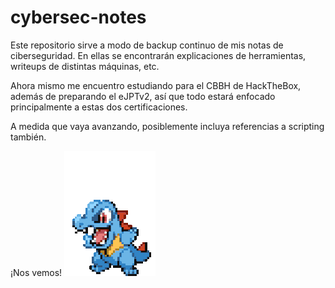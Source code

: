 # cybersec-notes

Este repositorio sirve a modo de backup continuo de mis notas de ciberseguridad. En ellas se encontrarán explicaciones de herramientas, writeups de distintas máquinas, etc.

Ahora mismo me encuentro estudiando para el CBBH de HackTheBox, además de preparando el eJPTv2, así que todo estará enfocado principalmente a estas dos certificaciones.

A medida que vaya avanzando, posiblemente incluya referencias a scripting también.

¡Nos vemos!
![](https://github.com/romeuu/cybersec-notes/blob/master/Files/totodile-pokemon.gif)